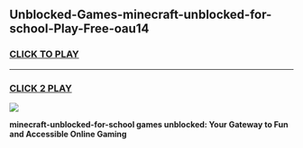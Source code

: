 
## Unblocked-Games-minecraft-unblocked-for-school-Play-Free-oau14
<h3>
<a href="https://premium76.site?title=minecraft-unblocked-for-school&ref=21A">CLICK TO PLAY</a></h3>
<hr>

<h3>
<a href="https://premium76.site?title=minecraft-unblocked-for-school&ref=21A">CLICK 2 PLAY</a>
  
</h3>

<a href="https://premium76.site?title=minecraft-unblocked-for-school&ref=21A"><img src="https://clearcache.store/games.png"></a>


**minecraft-unblocked-for-school games unblocked: Your Gateway to Fun and Accessible Online Gaming**
